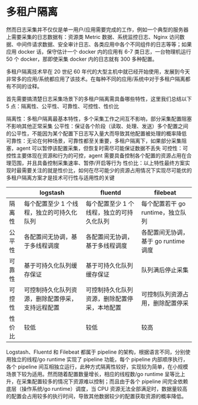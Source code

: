 # 多租户隔离

然而日志采集并不仅仅是单一用户/应用需要完成的工作，例如一个典型的服务器上需要采集的日志数据有：资源类 Metric 数据、系统监控日志、Nginx 访问数据、中间件请求数据、安全审计日志、各类应用中各个不同组件的日志等等；如果应用 docker 话，保守估计一个 docker 内的应用有 6-7 类日志，一台物理机运行 50 个 docker，那即使采集 docker 内的日志就有 300 多种配置。

多租户隔离技术早在 20 世纪 60 年代的大型主机中就已经开始使用，发展到今天非常多的应用/系统都应用了该技术。在每种不同的应用/系统中对于多租户隔离都有不同的诠释。

首先需要搞清楚日志采集场景下的多租户隔离需具备哪些特性，这里我们总结以下 5 点：隔离性、公平性、可靠性、可控性、性价比

隔离性：多租户隔离最基本特性，多个采集工作之间互不影响，部分采集配置阻塞不影响其他正常采集
公平性：保证各个阶段（读取、处理、发送）多个配置之间的公平性，不能因为某个配置下日志写入量大而导致其他配置被处理的概率降低
可靠性：无论在何种场景，可靠性都至关重要，多租户隔离下，如果部分采集阻塞，agent 可以暂停该配置采集，但恢复时需尽可能保证数据不丢失
可控性：可控性主要体现在资源和行为的可控，agent 需要具备控制各个配置的资源占用在合理范围，并且具备控制采集速率、暂停/开启等行为
性价比：以上特性最终方案实现时最需要关注的就是性价比，如何在尽可能少的资源占用情况下实现尽可能优的多租户隔离方案才是技术可行性与适用性的关键

|        | logstash                                         | fluentd                                      | filebeat                             |
| ------ | ------------------------------------------------ | -------------------------------------------- | ------------------------------------ |
| 隔离性 | 每个配置至少 1 个线程，独立的可持久化队列        | 每个配置至少 1 个线程，独立的可持久化队列    | 每个配置若干 go runtime，独立队列    |
| 公平性 | 各配置间无协调，基于多线程调度                   | 各配置间无协调，基于多线程调度               | 各配置间无协调，基于 go runtime 调度 |
| 可靠性 | 基于可持久化队列缓存保证                         | 基于可持久化队列缓存保证                     | 队列满后停止采集                     |
| 可控性 | 可控制持久化队列资源，删除配置停采，支持远程配置 | 可控制持久化队列资源，删除配置停采，本地配置 | 可控制队列资源占用，删除配置停采     |
| 性价比 | 较低                                             | 较低                                         | 较高                                 |

Logstash、Fluentd 和 Filebeat 都属于 pipeline 的架构，根据语言不同，分别使用独立的线程/go runtime 实现了 pipeline 功能，每个 pipeline 内部顺序执行，各个 pipeline 间互相独立运行，此种方式隔离性较好，实现较为简单，在小规模场景下较为适用。然而随着配置数量增长，相应的线程数/go runtime 呈等比上升，在采集配置较多的情况下资源难以控制；而且由于各个 pipeline 间完全依赖底层（操作系统/go runtime）调度，当 CPU 资源无法全部满足时，数据量较高的配置会占用较多的执行时间，导致其他数据较少的配置获取资源的概率降低。
